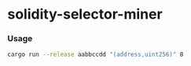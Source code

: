 # solidity-selector-miner

### Usage

```bash
cargo run --release aabbccdd "(address,uint256)" 8
```
